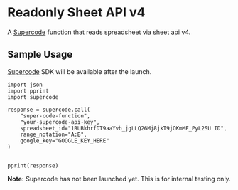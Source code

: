 # Readonly Sheet API v4

A [Supercode](http://gosupercode.com) function that reads spreadsheet via sheet api v4.

## Sample Usage

[Supercode](http://gosupercode.com) SDK will be available after the launch.

```
import json
import pprint
import supercode

response = supercode.call(
    "super-code-function",
    "your-supercode-api-key",
    spreadsheet_id="1RUBkhrfDT9aaYvb_jgLLQ26Mj8jkT9jOKmMF_PyL2SU ID",
    range_notation="A:B",
    google_key="GOOGLE_KEY_HERE"
)

    
pprint(response)
```

**Note:** Supercode has not been launched yet. This is for internal testing only.
